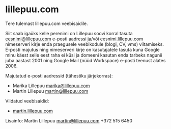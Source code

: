 # lillepuu.com
Tere tulemast lillepuu.com veebisaidile. 

Siit saab igaüks kelle perenimi on Lillepuu soovi korral tasuta eesnimi@lillepuu.com e-posti aadressi ja/või eesnimi.lillepuu.com nimeserveri kirje enda praegusele veebikodule (blogi, CV, vms) viitamiseks. E-posti majutus ning nimeserveri kirje on kasutajatele tasuta kuna Google minu käest selle eest raha ei küsi ja domeeni kasutan enda tarbeks nagunii juba aastast 2001 ning Google Mail (nüüd Workspace) e-posti teenust alates 2006.

Majutatud e-posti aadressid (tähestiku järjekorras):
- Marika Lillepuu <marika@lillepuu.com>
- Martin Lillepuu <martin@lillepuu.com>

Viidatud veebisaidid:
- [martin.lillepuu.com](https://martin.lillepuu.com)

Lisainfo: Martin Lillepuu <martin@lillepuu.com> +372 515 6450
